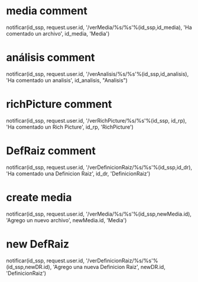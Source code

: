 
# media comment
notificar(id_ssp, request.user.id, '/verMedia/%s/%s'%(id_ssp,id_media), 'Ha comentado un archivo', id_media, 'Media')

# análisis comment
notificar(id_ssp, request.user.id, '/verAnalisis/%s/%s'%(id_ssp,id_analisis), 'Ha comentado un analisis', id_analisis, "Analisis")

# richPicture comment
notificar(id_ssp, request.user.id, '/verRichPicture/%s/%s'%(id_ssp, id_rp), 'Ha comentado un Rich Picture', id_rp, 'RichPicture')

# DefRaiz comment
notificar(id_ssp, request.user.id, '/verDefinicionRaiz/%s/%s'%(id_ssp,id_dr), 'Ha comentado una Definicion Raiz', id_dr, 'DefinicionRaiz')



# create media
notificar(id_ssp, request.user.id, '/verMedia/%s/%s'%(id_ssp,newMedia.id), 'Agrego un nuevo archivo', newMedia.id, 'Media')

# new DefRaiz
notificar(id_ssp, request.user.id, '/verDefinicionRaiz/%s/%s'%(id_ssp,newDR.id), 'Agrego una nueva Definicion Raiz', newDR.id, 'DefinicionRaiz')
